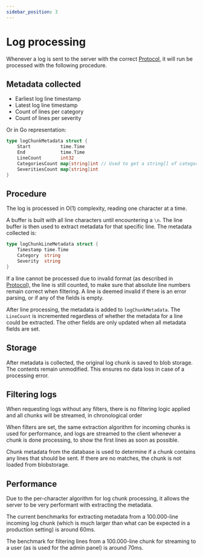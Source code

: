 ```yaml
---
sidebar_position: 3
---
```


# Log processing

Whenever a log is sent to the server with the correct [Protocol](./protocol.md), it will run be processed with the following procedure.

## Metadata collected

- Earliest log line timestamp
- Latest log line timestamp
- Count of lines per category
- Count of lines per severity

Or in Go representation:

```go
type logChunkMetadata struct {
	Start           time.Time
	End             time.Time
	LineCount       int32
	CategoriesCount map[string]int // Used to get a string[] of categories
	SeveritiesCount map[string]int
}
```

## Procedure

The log is processed in O(1) complexity, reading one character at a time.

A buffer is built with all line characters until encountering a `\n`. The line buffer is then used to extract metadata for that specific line. The metadata collected is:

```go
type logChunkLineMetadata struct {
	Timestamp time.Time
	Category  string
	Severity  string
}
```

If a line cannot be processed due to invalid format (as described in [Protocol](./protocol.md)), the line is still counted, to make sure that absolute line numbers remain correct when filtering. A line is deemed invalid if there is an error parsing, or if any of the fields is empty.

After line processing, the metadata is added to `logChunkMetadata`. The `LineCount` is incremented regardless of whether the metadata for a line could be extracted. The other fields are only updated when all metadata fields are set.

## Storage

After metadata is collected, the original log chunk is saved to blob storage. The contents remain unmodified. This ensures no data loss in case of a processing error.

## Filtering logs

When requesting logs without any filters, there is no filtering logic applied and all chunks will be streamed, in chronological order

When filters are set, the same extraction algorithm for incoming chunks is used for performance, and logs are streamed to the client whenever a chunk is done processing, to show the first lines as soon as possible.

Chunk metadata from the database is used to determine if a chunk contains any lines that should be sent. If there are no matches, the chunk is not loaded from blobstorage.

## Performance

Due to the per-character algorithm for log chunk processing, it allows the server to be very performant with extracting the metadata.

The current benchmarks for extracting metadata from a 100.000-line incoming log chunk (which is much larger than what can be expected in a production setting) is around 60ms.

The benchmark for filtering lines from a 100.000-line chunk for streaming to a user (as is used for the admin panel) is around 70ms.
